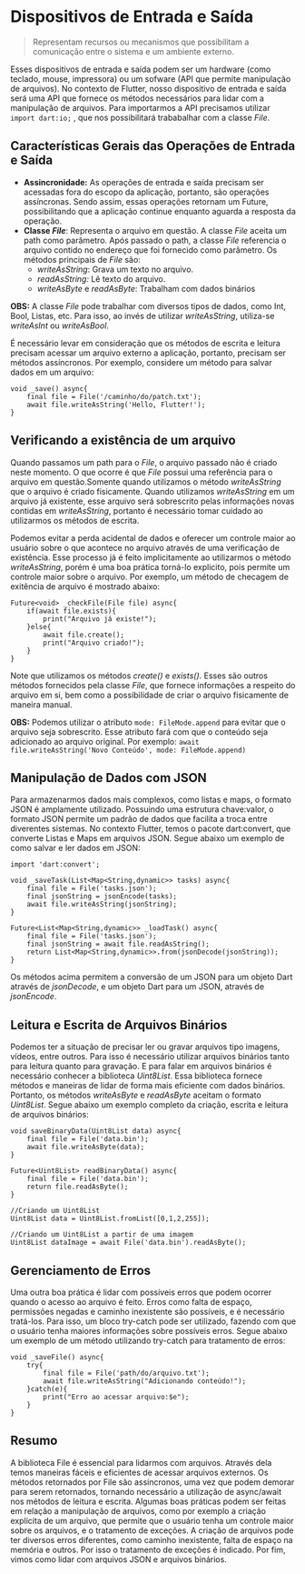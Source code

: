 # Dispositivos de Entrada e Saída
> Representam recursos ou mecanismos que possibilitam a comunicação entre o sistema e um ambiente externo.

Esses dispositivos de entrada e saída podem ser um hardware (como teclado, mouse, impressora) ou um sofware (API que permite manipulação de arquivos). No contexto de Flutter, nosso dispositivo de entrada e saída será uma API que fornece os métodos necessários para lidar com a manipulação de arquivos. Para importarmos a API precisamos utilizar `import dart:io;` , que nos possibilitará trababalhar com a classe *File*.

## Características Gerais das Operações de Entrada e Saída

* **Assincronidade:** As operações de entrada e saída precisam ser acessadas fora do escopo da aplicação, portanto, são operações assíncronas. Sendo assim, essas operações retornam um Future, possibilitando que a aplicação continue enquanto aguarda a resposta da operação.
* **Classe *File***: Representa o arquivo em questão. A classe *File* aceita um path como parâmetro. Após passado o path, a classe *File* referencia o arquivo contido no endereço que foi fornecido como parâmetro. Os métodos principais de *File* são:
	* *writeAsString*: Grava um texto no arquivo.
	* *readAsString:* Lê texto do arquivo.
	* *writeAsByte* e *readAsByte*: Trabalham com dados binários

**OBS:** A classe *File* pode trabalhar com diversos tipos de dados, como Int, Bool, Listas, etc. Para isso, ao invés de utilizar *writeAsString*, utiliza-se *writeAsInt* ou *writeAsBool*. 

É necessário levar em consideração que os métodos de escrita e leitura precisam acessar um arquivo externo a aplicação, portanto, precisam ser métodos assíncronos. Por exemplo, considere um método para salvar dados em um arquivo:
```
void _save() async{
	final file = File('/caminho/do/patch.txt');
	await file.writeAsString('Hello, Flutter!');
}
```

## Verificando a existência de um arquivo

Quando passamos um path para o *File*, o arquivo passado não é criado neste momento. O que ocorre é que *File* possui uma referência para o arquivo em questão.Somente quando utilizamos o método *writeAsString* que o arquivo é criado fisicamente. Quando utilizamos *writeAsString* em um arquivo já existente, esse arquivo será sobrescrito pelas informações novas contidas em *writeAsString*, portanto é necessário tomar cuidado ao utilizarmos os métodos de escrita. 

Podemos evitar a perda acidental de dados e oferecer um controle maior ao usuário sobre o que acontece no arquivo através de uma verificação de existência. Esse processo já é feito implicitamente ao utilizarmos o método *writeAsString*, porém é uma boa prática torná-lo explicito, pois permite um controle maior sobre o arquivo.  Por exemplo, um método de checagem de exitência de arquivo é mostrado abaixo:
```
Future<void> _checkFile(File file) async{
	if(await file.exists){
		print("Arquivo já existe!");
	}else{
		await file.create();
		print("Arquivo criado!");
	}
}
```

Note que utilizamos os métodos *create()* e *exists()*. Esses são outros métodos fornecidos pela classe *File*, que fornece informações a respeito do arquivo em si, bem como a possibilidade de criar o arquivo fisicamente de maneira manual. 

**OBS:**  Podemos utilizar o atributo `mode: FileMode.append` para evitar que o arquivo seja sobrescrito. Esse atributo fará com que o conteúdo seja adicionado ao arquivo original. Por exemplo: `await file.writeAsString('Novo Conteúdo', mode: FileMode.append)`

## Manipulação de Dados com JSON

Para armazenarmos dados mais complexos, como listas e maps, o formato JSON é amplamente utilizado. Possuindo uma estrutura chave:valor, o formato JSON permite um padrão de dados que facilita a troca entre diverentes sistemas. No contexto Flutter, temos o pacote dart:convert, que converte Listas e Maps em arquivos JSON. Segue abaixo um exemplo de como salvar e ler dados em JSON:
```
import 'dart:convert';

void _saveTask(List<Map<String,dynamic>> tasks) async{
	final file = File('tasks.json');
	final jsonString = jsonEncode(tasks);
	await file.writeAsString(jsonString);
}

Future<List<Map<String,dynamic>> _loadTask() async{
	final file = File('tasks.json');
	final jsonString = await file.readAsString();
	return List<Map<String,dynamic>>.from(jsonDecode(jsonString));
}
```

Os métodos acima permitem a conversão de um JSON para um objeto Dart através de *jsonDecode*, e um objeto Dart para um JSON, através de *jsonEncode*. 

## Leitura e Escrita de Arquivos Binários

Podemos ter a situação de precisar ler ou gravar arquivos tipo imagens, vídeos, entre outros. Para isso é necessário utilizar arquivos binários tanto para leitura quanto para gravação. E para falar em arquivos binários é necessário conhecer a biblioteca *Uint8List*. Essa biblioteca fornece métodos e maneiras de lidar de forma mais eficiente com dados binários. Portanto, os métodos *writeAsByte* e *readAsByte* aceitam o formato *Uint8List*. Segue abaixo um exemplo completo da criação, escrita e leitura de arquivos binários:
```
void saveBinaryData(Uint8List data) async{
	final file = File('data.bin');
	await file.writeAsByte(data);
}

Future<Uint8List> readBinaryData() async{
	final file = File('data.bin');
	return file.readAsByte();
}

//Criando um Uint8List
Uint8List data = Uint8List.fromList([0,1,2,255]);

//Criando um Uint8List a partir de uma imagem
Uint8List dataImage = await File('data.bin').readAsByte();
```

## Gerenciamento de Erros

Uma outra boa prática é lidar com possíveis erros que podem ocorrer quando o acesso ao arquivo é feito. Erros como falta de espaço, permissões negadas e caminho inexistente são possíveis, e é necessário tratá-los. Para isso, um bloco try-catch pode ser utilizado, fazendo com que o usuário tenha maiores informações sobre possíveis erros. Segue abaixo um exemplo de um método utilizando try-catch para tratamento de erros:
```
void _saveFile() async{
	try{
		final file = File('path/do/arquivo.txt');
		await file.writeAsString("Adicionando conteúdo!");
	}catch(e){
		print("Erro ao acessar arquivo:$e");
	}
}
```

## Resumo

A biblioteca File é essencial para lidarmos com arquivos. Através dela temos maneiras fáceis e eficientes de acessar arquivos externos. Os métodos retornados por File são assíncronos, uma vez que podem demorar para serem retornados, tornando necessário a utilização de async/await nos métodos de leitura e escrita. Algumas boas práticas podem ser feitas em relação a manipulação de arquivos, como por exemplo a criação explícita de um arquivo, que permite que o usuário tenha um controle maior sobre os arquivos, e o tratamento de exceções. A criação de arquivos pode ter diversos erros diferentes, como caminho inexistente, falta de espaço na memória e outros. Por isso o tratamento de exceções é indicado. Por fim, vimos como lidar com arquivos JSON e arquivos binários.
